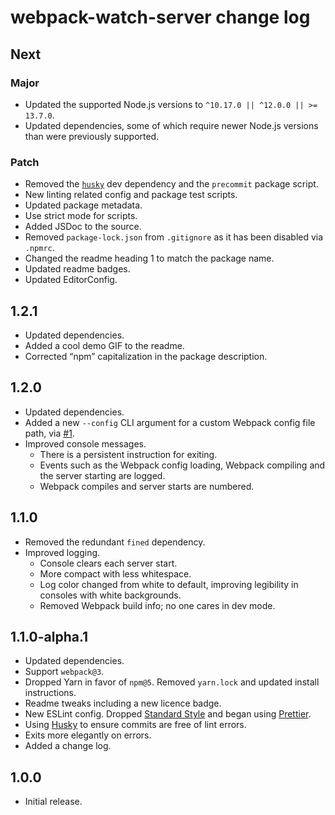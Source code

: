 # webpack-watch-server change log

## Next

### Major

- Updated the supported Node.js versions to `^10.17.0 || ^12.0.0 || >= 13.7.0`.
- Updated dependencies, some of which require newer Node.js versions than were previously supported.

### Patch

- Removed the [`husky`](https://npm.im/husky) dev dependency and the `precommit` package script.
- New linting related config and package test scripts.
- Updated package metadata.
- Use strict mode for scripts.
- Added JSDoc to the source.
- Removed `package-lock.json` from `.gitignore` as it has been disabled via `.npmrc`.
- Changed the readme heading 1 to match the package name.
- Updated readme badges.
- Updated EditorConfig.

## 1.2.1

- Updated dependencies.
- Added a cool demo GIF to the readme.
- Corrected “npm” capitalization in the package description.

## 1.2.0

- Updated dependencies.
- Added a new `--config` CLI argument for a custom Webpack config file path, via [#1](https://github.com/jaydenseric/webpack-watch-server/pull/1).
- Improved console messages.
  - There is a persistent instruction for exiting.
  - Events such as the Webpack config loading, Webpack compiling and the server starting are logged.
  - Webpack compiles and server starts are numbered.

## 1.1.0

- Removed the redundant `fined` dependency.
- Improved logging.
  - Console clears each server start.
  - More compact with less whitespace.
  - Log color changed from white to default, improving legibility in consoles with white backgrounds.
  - Removed Webpack build info; no one cares in dev mode.

## 1.1.0-alpha.1

- Updated dependencies.
- Support `webpack@3`.
- Dropped Yarn in favor of `npm@5`. Removed `yarn.lock` and updated install instructions.
- Readme tweaks including a new licence badge.
- New ESLint config. Dropped [Standard Style](https://standardjs.com) and began using [Prettier](https://github.com/prettier/eslint-plugin-prettier).
- Using [Husky](https://github.com/typicode/husky) to ensure commits are free of lint errors.
- Exits more elegantly on errors.
- Added a change log.

## 1.0.0

- Initial release.
